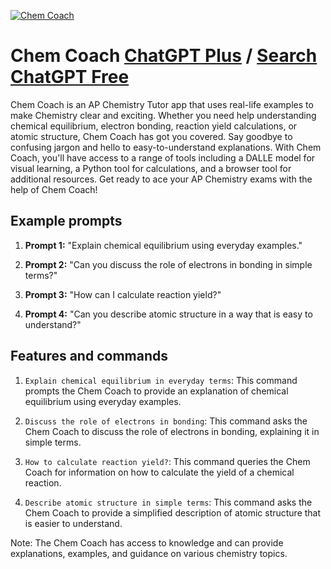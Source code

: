 
[![Chem Coach](https://files.oaiusercontent.com/file-6Cd88M5OctEGexG9Gy1xebM3?se=2123-10-18T17%3A27%3A43Z&sp=r&sv=2021-08-06&sr=b&rscc=max-age%3D31536000%2C%20immutable&rscd=attachment%3B%20filename%3De6e0380b-952b-4702-9349-3c216d23bd08.png&sig=zCZvYoceGtfv4aOeYUFOCKKk%2BrZYGUIyopHPhK1BE3g%3D)](https://chat.openai.com/g/g-eQHnyWi4U-chem-coach)

# Chem Coach [ChatGPT Plus](https://chat.openai.com/g/g-eQHnyWi4U-chem-coach) / [Search ChatGPT Free](https://gptcall.net/index.html#/?search=Chem%20Coach)

Chem Coach is an AP Chemistry Tutor app that uses real-life examples to make Chemistry clear and exciting. Whether you need help understanding chemical equilibrium, electron bonding, reaction yield calculations, or atomic structure, Chem Coach has got you covered. Say goodbye to confusing jargon and hello to easy-to-understand explanations. With Chem Coach, you'll have access to a range of tools including a DALLE model for visual learning, a Python tool for calculations, and a browser tool for additional resources. Get ready to ace your AP Chemistry exams with the help of Chem Coach!

## Example prompts

1. **Prompt 1:** "Explain chemical equilibrium using everyday examples."

2. **Prompt 2:** "Can you discuss the role of electrons in bonding in simple terms?"

3. **Prompt 3:** "How can I calculate reaction yield?"

4. **Prompt 4:** "Can you describe atomic structure in a way that is easy to understand?"

## Features and commands

1. `Explain chemical equilibrium in everyday terms`: This command prompts the Chem Coach to provide an explanation of chemical equilibrium using everyday examples.

2. `Discuss the role of electrons in bonding`: This command asks the Chem Coach to discuss the role of electrons in bonding, explaining it in simple terms.

3. `How to calculate reaction yield?`: This command queries the Chem Coach for information on how to calculate the yield of a chemical reaction.

4. `Describe atomic structure in simple terms`: This command asks the Chem Coach to provide a simplified description of atomic structure that is easier to understand.

Note: The Chem Coach has access to knowledge and can provide explanations, examples, and guidance on various chemistry topics.


